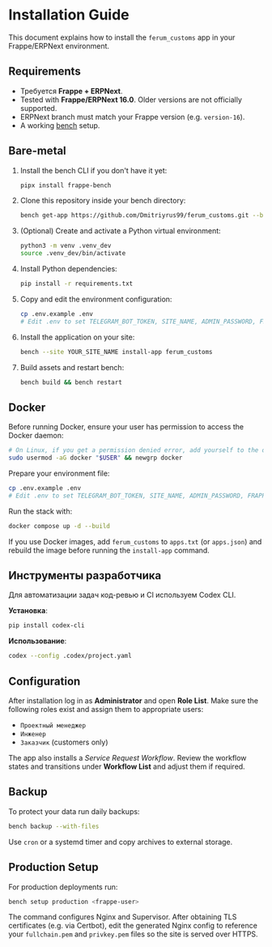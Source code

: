 # Installation Guide

This document explains how to install the `ferum_customs` app in your Frappe/ERPNext environment.

## Requirements

- Требуется **Frappe + ERPNext**.
- Tested with **Frappe/ERPNext 16.0**. Older versions are not officially supported.
- ERPNext branch must match your Frappe version (e.g. `version-16`).
- A working [bench](https://github.com/frappe/bench) setup.

## Bare-metal

1. Install the bench CLI if you don't have it yet:
   ```bash
   pipx install frappe-bench
   ```
2. Clone this repository inside your bench directory:
   ```bash
   bench get-app https://github.com/Dmitriyrus99/ferum_customs.git --branch main
   ```
3. (Optional) Create and activate a Python virtual environment:
   ```bash
   python3 -m venv .venv_dev
   source .venv_dev/bin/activate
   ```
4. Install Python dependencies:
   ```bash
   pip install -r requirements.txt
   ```
5. Copy and edit the environment configuration:
   ```bash
   cp .env.example .env
   # Edit .env to set TELEGRAM_BOT_TOKEN, SITE_NAME, ADMIN_PASSWORD, FRAPPE_ADMIN_PASSWORD, DB_ROOT_PASSWORD, etc.
   ```
6. Install the application on your site:
   ```bash
   bench --site YOUR_SITE_NAME install-app ferum_customs
   ```
7. Build assets and restart bench:
   ```bash
   bench build && bench restart
   ```
## Docker

Before running Docker, ensure your user has permission to access the Docker daemon:

```bash
# On Linux, if you get a permission denied error, add yourself to the docker group:
sudo usermod -aG docker "$USER" && newgrp docker
```

Prepare your environment file:

```bash
cp .env.example .env
# Edit .env to set TELEGRAM_BOT_TOKEN, SITE_NAME, ADMIN_PASSWORD, FRAPPE_ADMIN_PASSWORD, DB_ROOT_PASSWORD, etc.
```

Run the stack with:

```bash
docker compose up -d --build
```


If you use Docker images, add `ferum_customs` to `apps.txt` (or `apps.json`) and rebuild the image before running the `install-app` command.

## Инструменты разработчика

Для автоматизации задач код-ревью и CI используем Codex CLI.

**Установка**:
```bash
pip install codex-cli
```

**Использование**:
```bash
codex --config .codex/project.yaml
```

## Configuration

After installation log in as **Administrator** and open **Role List**. Make sure the following roles exist and assign them to appropriate users:

- `Проектный менеджер`
- `Инженер`
- `Заказчик` (customers only)

The app also installs a *Service Request Workflow*. Review the workflow states and transitions under **Workflow List** and adjust them if required.

## Backup

To protect your data run daily backups:

```bash
bench backup --with-files
```

Use `cron` or a systemd timer and copy archives to external storage.

## Production Setup

For production deployments run:

```bash
bench setup production <frappe-user>
```

The command configures Nginx and Supervisor. After obtaining TLS certificates (e.g. via Certbot), edit the generated Nginx config to reference your `fullchain.pem` and `privkey.pem` files so the site is served over HTTPS.

